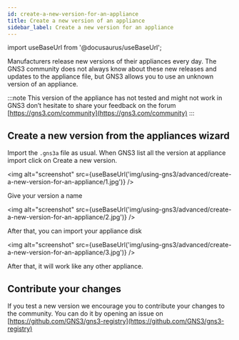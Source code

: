 ```yaml
---
id: create-a-new-version-for-an-appliance
title: Create a new version of an appliance
sidebar_label: Create a new version for an appliance
---
```


import useBaseUrl from '@docusaurus/useBaseUrl';

Manufacturers release new versions of their appliances every day. The GNS3 community does not always know about these new releases and updates to the appliance file, but GNS3 allows you to use an unknown version of an appliance.

:::note
This version of the appliance has not tested and might not work in GNS3 don’t hesitate to share your feedback on the forum [https://gns3.com/community](https://gns3.com/community)
:::

## Create a new version from the appliances wizard

Import the ```.gns3a``` file as usual. When GNS3 list all the version at appliance import click on Create a new version.

<img alt="screenshot" src={useBaseUrl('img/using-gns3/advanced/create-a-new-version-for-an-appliance/1.jpg')} />

Give your version a name

<img alt="screenshot" src={useBaseUrl('img/using-gns3/advanced/create-a-new-version-for-an-appliance/2.jpg')} />

After that, you can import your appliance disk

<img alt="screenshot" src={useBaseUrl('img/using-gns3/advanced/create-a-new-version-for-an-appliance/3.jpg')} />

After that, it will work like any other appliance.

## Contribute your changes
If you test a new version we encourage you to contribute your changes  to the community. You can do it by opening an issue on [https://github.com/GNS3/gns3-registry](https://github.com/GNS3/gns3-registry)
